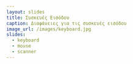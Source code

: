 ```yaml
---
layout: slides
title: Συσκευές Εισόδου
caption: Διαφάνειες για τις συσκευές εισόδου
image_url: /images/keyboard.jpg
slides:
  - keyboard
  - mouse
  - scanner
---
```

